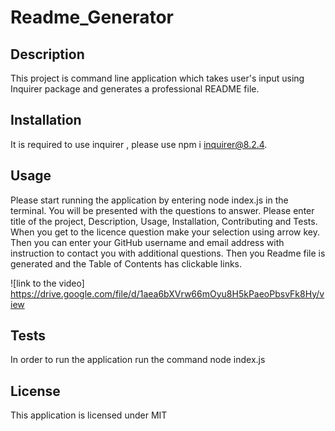 # Readme_Generator

## Description

This project is command line application which takes user's input using Inquirer package and generates a professional README file.

## Installation

It is required to use inquirer , please use npm i inquirer@8.2.4.

## Usage

Please start running the application by entering node index.js in the terminal.
You will be presented with the questions to answer.
Please enter title of the project, Description, Usage, Installation, Contributing and Tests.
When you get to the licence question make your selection using arrow key.
Then you can enter your GitHub username and email address with instruction to contact you with additional questions.
Then you Readme file is generated and the Table of Contents has clickable links.

![link to the video] https://drive.google.com/file/d/1aea6bXVrw66mOyu8H5kPaeoPbsvFk8Hy/view

## Tests

In order to run the application run the command
 node index.js 

## License

This application is licensed under MIT
